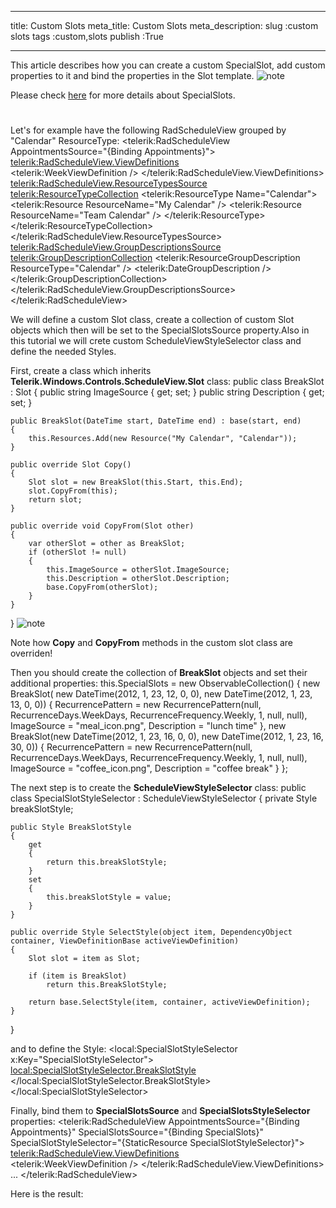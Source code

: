 ___
title: Custom Slots
meta_title: Custom Slots
meta_description: 
slug :custom slots
tags :custom,slots
publish :True
___


This article describes how you can create a custom SpecialSlot, add custom properties to it and bind the properties in the Slot template.
    ![note](note.jpg)
    	

Please check [here](3386B28A-7C00-4629-B290-4EDE1A0ABB9F) for more details about SpecialSlots.

# 

Let's for example have the following RadScheduleView grouped by "Calendar" ResourceType:
<telerik:RadScheduleView AppointmentsSource="{Binding Appointments}">
	<telerik:RadScheduleView.ViewDefinitions>				
		<telerik:WeekViewDefinition  />
	</telerik:RadScheduleView.ViewDefinitions>
	<telerik:RadScheduleView.ResourceTypesSource>
		<telerik:ResourceTypeCollection>
			<telerik:ResourceType Name="Calendar">
				<telerik:Resource ResourceName="My Calendar" />
				<telerik:Resource ResourceName="Team Calendar" />
			</telerik:ResourceType>
		</telerik:ResourceTypeCollection>
	</telerik:RadScheduleView.ResourceTypesSource>
	<telerik:RadScheduleView.GroupDescriptionsSource>
		<telerik:GroupDescriptionCollection>
			<telerik:ResourceGroupDescription ResourceType="Calendar" />
			<telerik:DateGroupDescription />
		</telerik:GroupDescriptionCollection>
	</telerik:RadScheduleView.GroupDescriptionsSource>
</telerik:RadScheduleView>

We will define a custom Slot class, create a collection of custom Slot objects which then will be set to the SpecialSlotsSource property.Also in this tutorial we will crete custom ScheduleViewStyleSelector class and define the needed Styles.

First, create a class which inherits __Telerik.Windows.Controls.ScheduleView.Slot__ class:
public class BreakSlot : Slot
{
	public string ImageSource { get; set; }
	public string Description { get; set; }

	public BreakSlot(DateTime start, DateTime end) : base(start, end)
	{
		this.Resources.Add(new Resource("My Calendar", "Calendar"));			
	}

	public override Slot Copy()
	{
		Slot slot = new BreakSlot(this.Start, this.End);
		slot.CopyFrom(this);
		return slot;
	}

	public override void CopyFrom(Slot other)
	{
		var otherSlot = other as BreakSlot;
		if (otherSlot != null)
		{
			this.ImageSource = otherSlot.ImageSource;
			this.Description = otherSlot.Description;
			base.CopyFrom(otherSlot);
		}
	}
}
    ![note](note.jpg)
    	

Note how __Copy__ and __CopyFrom__ methods in the custom slot class are overriden!

Then you should create the collection of __BreakSlot__ objects and set their additional properties:
this.SpecialSlots = new ObservableCollection<Slot>()
{
	new BreakSlot( new DateTime(2012, 1, 23, 12, 0, 0), new DateTime(2012, 1, 23, 13, 0, 0)) {
		RecurrencePattern = new RecurrencePattern(null, RecurrenceDays.WeekDays, RecurrenceFrequency.Weekly, 1, null, null),
		ImageSource = "meal_icon.png",
		Description =  "lunch time"
	}, 
	new BreakSlot(new DateTime(2012, 1, 23, 16, 0, 0), new DateTime(2012, 1, 23, 16, 30, 0)) {
		RecurrencePattern = new RecurrencePattern(null, RecurrenceDays.WeekDays, RecurrenceFrequency.Weekly, 1, null, null),
		ImageSource = "coffee_icon.png",
		Description = "coffee break"
	}
};

The next step is to create the __ScheduleViewStyleSelector__ class:
public class SpecialSlotStyleSelector : ScheduleViewStyleSelector
{
	private Style breakSlotStyle;

	public Style BreakSlotStyle
	{
		get
		{
			return this.breakSlotStyle;
		}
		set
		{
			this.breakSlotStyle = value;
		}
	}

	public override Style SelectStyle(object item, DependencyObject container, ViewDefinitionBase activeViewDefinition)
	{
		Slot slot = item as Slot;

		if (item is BreakSlot)
			return this.BreakSlotStyle;

		return base.SelectStyle(item, container, activeViewDefinition);
	}
}

and to define the Style:
<local:SpecialSlotStyleSelector x:Key="SpecialSlotStyleSelector">
	<local:SpecialSlotStyleSelector.BreakSlotStyle>
		<Style TargetType="telerik:HighlightItem">
			<Setter Property="Template">
				<Setter.Value>
					<ControlTemplate>
						<Border Background="LightGray">
							<StackPanel Orientation="Horizontal" VerticalAlignment="Top" HorizontalAlignment="Left">
								<Image Source="{Binding Slot.ImageSource}" MaxHeight="29" />
								<TextBlock Text="{Binding Slot.Description}" FontSize="10" FontStyle="Italic" Foreground="DarkSlateGray" />
							</StackPanel>
						</Border>
					</ControlTemplate>
				</Setter.Value>
			</Setter>
		</Style>
	</local:SpecialSlotStyleSelector.BreakSlotStyle>
</local:SpecialSlotStyleSelector>

Finally, bind them to __SpecialSlotsSource__ and __SpecialSlotsStyleSelector__ properties:
<telerik:RadScheduleView AppointmentsSource="{Binding Appointments}"
			SpecialSlotsSource="{Binding SpecialSlots}"
			SpecialSlotStyleSelector="{StaticResource SpecialSlotStyleSelector}">
	<telerik:RadScheduleView.ViewDefinitions>				
		<telerik:WeekViewDefinition  />
	</telerik:RadScheduleView.ViewDefinitions>
	...
</telerik:RadScheduleView>

Here is the result:
